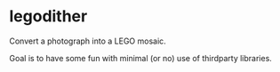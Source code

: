 # legodither
Convert a photograph into a LEGO mosaic.

Goal is to have some fun with minimal (or no) use of thirdparty libraries.
